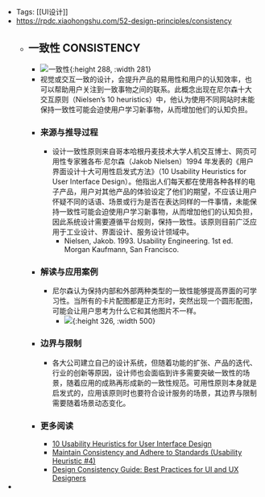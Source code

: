 - Tags: [[UI设计]]
- https://rpdc.xiaohongshu.com/52-design-principles/consistency
	- ## **一致性 CONSISTENCY**
		- ![一致性](https://picasso-static.xiaohongshu.com/fe-platform/5053ec780e54603cfb9febc0465d933e605fbc17.gif){:height 288, :width 281}
		- 视觉或交互一致的设计，会提升产品的易用性和用户的认知效率，也可以帮助用户关注到一致事物之间的联系。此概念出现在尼尔森十大交互原则（Nielsen’s 10 heuristics）中，他认为使用不同网站时未能保持一致性可能会迫使用户学习新事物，从而增加他们的认知负担。
		- ### 来源与推导过程
			- 设计一致性原则来自哥本哈根丹麦技术大学人机交互博士、网页可用性专家雅各布·尼尔森（Jakob Nielsen）1994 年发表的《用户界面设计十大可用性启发式方法》（10 Usability Heuristics for User Interface Design）。他指出人们每天都在使用各种各样的电子产品，用户对其他产品的体验设定了他们的期望，不应该让用户怀疑不同的话语、场景或行为是否在表达同样的一件事情，未能保持一致性可能会迫使用户学习新事物，从而增加他们的认知负担，因此系统设计需要遵循平台规则，保持一致性。该原则目前广泛应用于工业设计、界面设计、服务设计领域中。
				- Nielsen, Jakob. 1993. Usability Engineering. 1st ed. Morgan Kaufmann, San Francisco.
		- ### 解读与应用案例
			- 尼尔森认为保持内部和外部两种类型的一致性能够提高界面的可学习性。当所有的卡片配图都是正方形时，突然出现一个圆形配图，可能会让用户思考为什么它和其他图片不一样。
				- ![](https://picasso-static.xiaohongshu.com/fe-platform/a1d9175e4f6185510660b0b4c0698f40b78b10b4.png){:height 326, :width 500}
		- ### 边界与限制
			- 各大公司建立自己的设计系统，但随着功能的扩张、产品的迭代、行业的创新等原因，设计师也会面临到许多需要突破一致性的场景，随着应用的成熟再形成新的一致性规范。可用性原则本身就是启发式的，应用该原则时也要符合设计服务的场景，其边界与限制需要随着场景动态变化。
		- ### 更多阅读
			- [10 Usability Heuristics for User Interface Design](https://www.nngroup.com/articles/ten-usability-heuristics/)
			- [Maintain Consistency and Adhere to Standards (Usability Heuristic #4)](https://www.nngroup.com/articles/consistency-and-standards/)
			- [Design Consistency Guide: Best Practices for UI and UX Designers](https://www.uxpin.com/studio/blog/guide-design-consistency-best-practices-ui-ux-designers/)
-